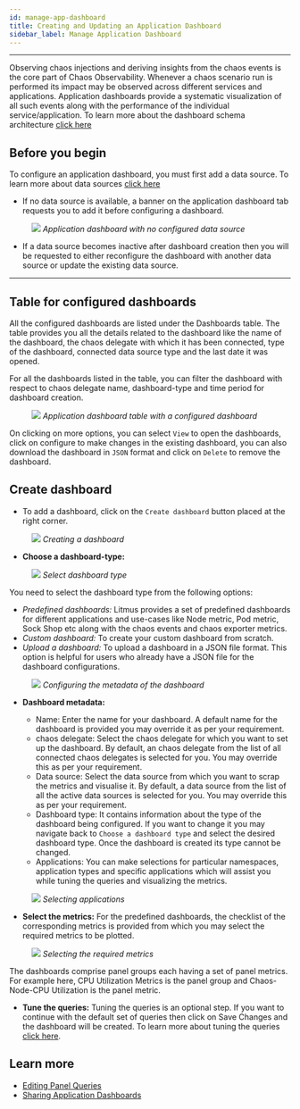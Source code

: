 ```yaml
---
id: manage-app-dashboard
title: Creating and Updating an Application Dashboard
sidebar_label: Manage Application Dashboard
---
```


---

Observing chaos injections and deriving insights from the chaos events is the core part of Chaos Observability. Whenever a chaos scenario run is performed its impact may be observed across different services and applications. Application dashboards provide a systematic visualization of all such events along with the performance of the individual service/application. To learn more about the dashboard schema architecture [click here](https://raw.githubusercontent.com/litmuschaos/litmus/master/monitoring/portal-dashboards/schema.json)

## Before you begin

To configure an application dashboard, you must first add a data source. To learn more about data sources [click here](configure-datasource.md)

- If no data source is available, a banner on the application dashboard tab requests you to add it before configuring a dashboard.

<figure>
<img src={require('../assets/user-guides/observability/setup/manage-application-dashboard-no-data-source-dashboard.png').default} />
<i>Application dashboard with no configured data source</i>
</figure>

- If a data source becomes inactive after dashboard creation then you will be requested to either reconfigure the dashboard with another data source or update the existing data source.

---

## Table for configured dashboards

All the configured dashboards are listed under the Dashboards table. The table provides you all the details related to the dashboard like the name of the dashboard, the chaos delegate with which it has been connected, type of the dashboard, connected data source type and the last date it was opened.

For all the dashboards listed in the table, you can filter the dashboard with respect to chaos delegate name, dashboard-type and time period for dashboard creation.

<figure>
<img src={require('../assets/user-guides/observability/setup/manage-application-dashboard-table.png').default} />
<i>Application dashboard table with a configured dashboard</i>
</figure>

On clicking on more options, you can select `View` to open the dashboards, click on configure to make changes in the existing dashboard, you can also download the dashboard in `JSON` format and click on `Delete` to remove the dashboard.

## Create dashboard

- To add a dashboard, click on the `Create dashboard` button placed at the right corner.

<figure>
<img src={require('../assets/user-guides/observability/setup/manage-application-dashboard-create-dashboard.png').default} />
<i>Creating a dashboard</i>
</figure>

- **Choose a dashboard-type:**
<figure>
<img src={require('../assets/user-guides/observability/setup/manage-application-dashboard-dashboard-type.png').default} />
<i>Select dashboard type</i>
</figure>

You need to select the dashboard type from the following options:

- _Predefined dashboards:_ Litmus provides a set of predefined dashboards for different applications and use-cases like Node metric, Pod metric, Sock Shop etc along with the chaos events and chaos exporter metrics.
- _Custom dashboard:_ To create your custom dashboard from scratch.
- _Upload a dashboard:_ To upload a dashboard in a JSON file format. This option is helpful for users who already have a JSON file for the dashboard configurations.

<figure>
<img src={require('../assets/user-guides/observability/setup/manage-application-dashboard-metadata.png').default} />
<i>Configuring the metadata of the dashboard</i>
</figure>

- **Dashboard metadata:**

  - Name: Enter the name for your dashboard. A default name for the dashboard is provided you may override it as per your requirement.
  - chaos delegate: Select the chaos delegate for which you want to set up the dashboard. By default, an chaos delegate from the list of all connected chaos delegates is selected for you. You may override this as per your requirement.
  - Data source: Select the data source from which you want to scrap the metrics and visualise it. By default, a data source from the list of all the active data sources is selected for you. You may override this as per your requirement.
  - Dashboard type: It contains information about the type of the dashboard being configured. If you want to change it you may navigate back to `Choose a dashboard type` and select the desired dashboard type. Once the dashboard is created its type cannot be changed.
  - Applications: You can make selections for particular namespaces, application types and specific applications which will assist you while tuning the queries and visualizing the metrics.

<figure>
<img src={require('../assets/user-guides/observability/setup/manage-application-dashboard-applications-selection.png').default} />
<i>Selecting applications</i>
</figure>

- **Select the metrics:** For the predefined dashboards, the checklist of the corresponding metrics is provided from which you may select the required metrics to be plotted.

<figure>
<img src={require('../assets/user-guides/observability/setup/manage-application-dashboard-select-metrics.png').default} />
<i>Selecting the required metrics</i>
</figure>

The dashboards comprise panel groups each having a set of panel metrics. For example here, CPU Utilization Metrics is the panel group and Chaos-Node-CPU Utilization is the panel metric.

- **Tune the queries:**
  Tuning the queries is an optional step. If you want to continue with the default set of queries then click on Save Changes and the dashboard will be created. To learn more about tuning the queries [click here](editing-queries-app-dashboard.md).

## Learn more

- [Editing Panel Queries](editing-queries-app-dashboard.md)
- [Sharing Application Dashboards](share-app-dashboard.md)
